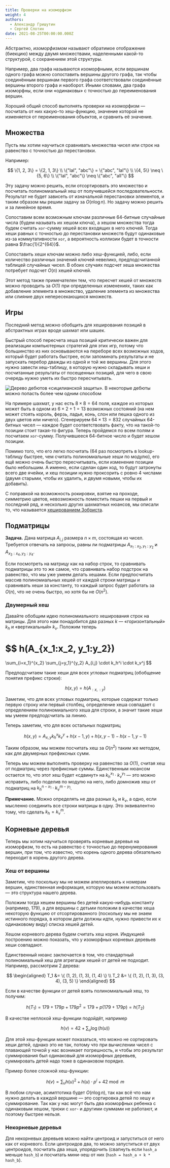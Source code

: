 ```yaml
---
title: Проверки на изоморфизм
weight: 4
authors:
  - Александр Гришутин
  - Сергей Слотин
date: 2021-08-25T00:00:00.000Z
---
```


Абстрактно, *изоморфизмом* называют обратимое отображение (биекцию) между двумя множествами, наделенными какой-то структурой, с сохранением этой структуры.

Например, два графа называются изоморфными, если вершинам одного графа можно сопоставить вершины другого графа, так чтобы соединённым вершинам первого графа соответствовали соединённые вершины второго графа и наоборот. Иными словами, два графа изоморфны, если они «одинаковы» с точностью до переименования вершин.

Хороший общий способ выполнять проверки на изоморфизм — посчитать от них какую-то хеш-функцию, значение которой не изменяется от переименования объектов, и сравнить её значение.

## Множества

Пусть мы хотим научиться сравнивать множества чисел или строк на равенство с
точностью до перестановки.

Например:

$$
   \{1, 2, 3\} = \{2, 1, 3\}
\\ \{"lal", "abc"\} = \{"abc", "lal"\}
\\ \{4, 5\} \neq \{5, 6\}
\\ \{"lal", "abc"\} \neq \{"abc", "all"\}
$$

Эту задачу можно решить, если отсортировать это множество и посчитать полиномиальный хеш от получившейся последовательности. Результат не будет зависеть от изначальной перестановки элементов, и таким образом мы решим задачу за $O(n \log n)$. Но задачу можно решить и за линейное время.

Сопоставим всем возможным ключам различные 64-битные случайные числа (будем называть их хешом ключа), а хешом множества тогда будем считать `xor`-сумму хешей всех входящих в него ключей. Тогда хеши равных с точностью до перестановки множеств будут одинаковые из-за коммутативности `xor`, а вероятность коллизии будет в точности равна $\frac{1}{2^{64}}$.

Сопоставить хеши ключам можно либо хеш-функцией, либо, если количество различных значений ключей невелико, предподсчитанной таблицей случайных чисел. В обоих случаях подсчет хеша множества потребует подсчет $O(n)$ хешей ключей.

Этот метод также примечателен тем, что пересчет хешей от множеств можно проводить за $O(1)$ при определенных изменениях, таких как добавление элемента в множество, удаление элемента из множества или слияние двух непересекающихся множеств.

## Игры

Последний метод можно обобщить для хеширования позиций в абстрактных играх вроде шахмат или шашек.

Быстрый способ пересчета хеша позиций критически важен для реализации компьютерных стратегий для этих игр, потому что большинство из них основываются на переборе всех возможных ходов, который будет работать быстрее, если запоминать результаты и не запускать перебор дважды из одной и той же вершины. Для этого нужно завести хеш-таблицу, в которую нужно складывать хеши и посчитанные результаты от посещенных позиций, для чего в свою очередь нужно уметь их быстро пересчитывать.

![Дерево дебютов «сицилианской защиты». В некоторые дебюты можно попасть более чем одним способом](../img/sicilian.png)

На примере шахмат, у нас есть $8 \times 8 = 64$ поля, каждое из которых может быть в одном из $6 \times 2 + 1 = 13$ возможных состояний (на нем может стоять король, ферзь, ладья, конь, слон или пешка одного из двух цветов или ничего). Сгенерируем $64 \times 13 = 832$ случайных 64-битных чисел — каждое будет соответствовать факту, что на такой-то позиции стоит такая-то фигура. Теперь пройдемся по всем полям и посчитаем `xor`-сумму. Получившееся 64-битное число и будет хешом позиции.

Помимо того, что его легко посчитать (64 раз посмотреть в lookup-таблицу быстрее, чем считать полиномиальные хеши по модулю), его ещё можно очень быстро пересчитывать, если изменение позиции было небольшим. А именно, если сделан один ход, то будут затронуты всего две ячейки, и хеш позиции нужно проксорить с ровно 4 числами (двумя старыми, чтобы их удалить, и двумя новыми, чтобы их добавить).

С поправкой на возможность рокировки, взятие на проходе, симметрию цветов, невозможность поместить пешки на первый и последний ряд, и несколько других шахматных нюансов, мы описали то, что называется [хешированием Зобриста](https://en.wikipedia.org/wiki/Zobrist_hashing).

## Подматрицы

**Задача.** Дана матрица $A_{i, j}$ размера $n \times m$, состоящая из чисел. Требуется отвечать на запросы, равны ли подматрицы $A_{x_1:x_2, y_1:y_2}$ и $A_{x_3:x_4, y_3:y_4}$.

Если посмотреть на матрицу как на набор строк, то сравнивать подматрицы это то же самое, что сравнивать набор подстрок на равенство, что мы уже умеем делать хешами. Если предпосчитать массив полиномиальных хешей от каждой строки матрицы и сравнивать хеши за константу, то каждый запрос будет работать за $O(n)$, что не очень быстро, но хотя бы не $O(n^2)$.

### Двумерный хеш

Давайте обобщим идею полиномиального хеширования строк на матрицы. Для этого нам понадобится два разных $k$ — «горизонтальный» $k_h$ и «вертикальный» $k_v$. Положим теперь

$$
h(A_{x_1:x_2, y_1:y_2})
=
\sum_{i=x_1}^{x_2}
\sum_{j=y_1}^{y_2}
A_{i,j} \cdot k_h^i \cdot k_v^j
$$

Предподсчитаем такие хеши для всех *угловых* подматриц (обобщение понятия префикс строки):

$$
h(x, y) = h(A_{:x, :y})
$$

Заметим, что для всех угловых подматриц, которые содержат только первую строку или первый столбец, определение хеша совпадает с определением полиномиального хеша для строки, а значит такие хеши мы умеем предподсчитать за линию.

Теперь заметим, что для всех остальных подматриц

$$
h(x, y) = A_{x, y} k_h^x k_v^y + h(x - 1, y) + h(x, y - 1) - h(x - 1, y - 1)
$$

Таким образом, мы можем посчитать хеш за $O(n^2)$ таким же методом, как для двумерных префиксных сумм.

Теперь мы можем выполнять проверку на равенство за $O(1)$, считая хеш от подматриц через префиксные суммы. Единственным нюансом остается то, что этот хеш будет «сдвинут» на $k_h^{x_1} \cdot k_v^{y_1}$ — это можно исправить, либо поделив по модулю на него, либо домножив хеш от подматриц на $k_h^{n-x_1} \cdot k_v^{m-y_1}$.

**Примечание.** Можно определять не два разных $k_h$ и $k_v$, а одно, если мысленно соединить все строки матрицы в одну. Это эквивалентно тому, что сделать $k_h = k_v^m$.

## Корневые деревья

Теперь мы хотим научиться проверять корневые деревья на изоморфизм, то есть на равенство с точностью до перенумерования вершин, при том, что известно, что корень одного дерева обязательно переходит в корень другого дерева.

### Хеш от вершины

Заметим, что поскольку мы не можем апеллировать к номерам вершин, единственная информация, которую мы можем использовать — это структура нашего дерева.

Положим тогда хешем вершины без детей какую-нибудь константу (например, 179), а для вершины с детьми положим в качестве хеша некоторую функцию от отсортированного (поскольку мы не знаем истинного порядка, в котором дети должны идти, нужно привести их к одинаковому виду) списка хешей детей.

Хешом корневого дерева будем считать хеш корня. Индукцией построению можно показать, что у изоморфных корневых деревьев хеши совпадают.

Единственный нюанс заключается в том, что стандартный полиномиальный хеш для агрегации хешей от детей не подходит. Например, рассмотрим 2 дерева:

$$
\begin{aligned}
   T_1 &= \{ (1, 2), (1, 3), (1, 4) \}
\\ T_2 &= \{ (1, 2), (1, 3), (3, 4), (3, 5) \}
\end{aligned}
$$

Если в качестве функции от детей взять полиномиальный хеш, то получим:

$$
h(T_1) = 179 + 179p + 179p^2 = 179 + p(179 + 179p) = h(T_2)
$$

В качестве неплохой хеш-функции подойдёт, например

$$
h(v) = 42 + \sum_u \log(h(u))
$$

Для этой хеш-функции может показаться, что можно не сортировать хеши детей, однако это не так, потому что при вычислении чисел с плавающей точкой у нас возникает погрешность, и чтобы это результат суммирования был одинаковый для изоморфных деревьев, суммировать детей надо тоже в одинаковом порядке.

Пример более сложной хеш-функции:

$$
h(v) = \sum_u h(u)^2 + h(u) \cdot p^i + 42 \bmod m $$

В любом случае, асимптотика будет $O(n \log n$), так как всё что нам нужно делать в каждой вершине — это сортировка детей по хешу и суммирование. Так как у нас могут быть два изоморфных ребенка с одинаковым хешом, трюки с `xor`- и другими суммами не работают, и поэтому быстрее нельзя.

### Некорневые деревья

Для некорневых деревьев можно найти центроид и запуститься от него как от корневого. Если центроидов два, то можно запуститься от двух центроидов, посчитать два хеша, упорядочить (свапнуть если `hash_a` меньше `hash_b`) и посчитать мини-хеш от них (`hash = hash_a + k * hash_b`).
